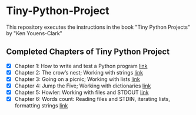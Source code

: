 # Tiny-Python-Project
This repository executes the instructions in the book "Tiny Python Projects" by "Ken Youens-Clark"

## Completed Chapters of Tiny Python Project
- [x] Chapter 1: How to write and test a Python program [link](https://github.com/Akawi85/Tiny-Python-Project/tree/main/01_hello)
- [x] Chapter 2: The crow’s nest; Working with strings [link](https://github.com/Akawi85/Tiny-Python-Project/tree/main/02_crowsnest)
- [x] Chapter 3: Going on a picnic; Working with lists [link](https://github.com/Akawi85/Tiny-Python-Project/tree/main/03_picnic)
- [x] Chapter 4: Jump the Five; Working with dictionaries [link](https://github.com/Akawi85/Tiny-Python-Project/tree/main/04_jump_the_five)
- [x] Chapter 5: Howler: Working with files and STDOUT [link](https://github.com/Akawi85/Tiny-Python-Project/tree/main/05_howler)
- [x] Chapter 6: Words count: Reading files and STDIN, iterating lists, formatting strings [link](https://github.com/Akawi85/Tiny-Python-Project/tree/main/06_wc)